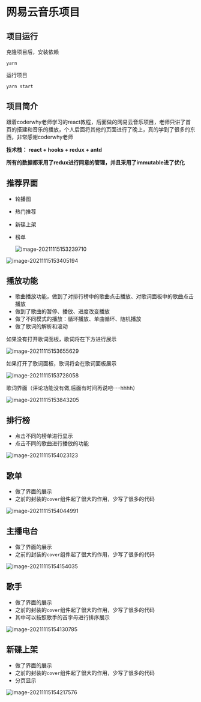 # 网易云音乐项目

## 项目运行

克隆项目后，安装依赖

```
yarn
```

运行项目

```
yarn start
```



## 项目简介

跟着coderwhy老师学习的react教程，后面做的网易云音乐项目，老师只讲了首页的搭建和音乐的播放，个人后面将其他的页面进行了晚上，真的学到了很多的东西，非常感谢coderwhy老师

**技术栈： react  + hooks + redux + antd**

**所有的数据都采用了redux进行同意的管理，并且采用了immutable进了优化**

## 推荐界面

- 轮播图

- 热门推荐

- 新碟上架

- 榜单

  ![image-20211115153239710](https://i.loli.net/2021/11/15/ZxliPrUGqs2SRe6.png)



![image-20211115153405194](https://i.loli.net/2021/11/15/vQ4kNxAbCrXfs2w.png)

## 播放功能

- 歌曲播放功能，做到了对排行榜中的歌曲点击播放、对歌词面板中的歌曲点击播放
- 做到了歌曲的暂停、播放、进度改变播放
- 做了不同模式的播放：循环播放、单曲循环、随机播放
- 做了歌词的解析和滚动

如果没有打开歌词面板，歌词将在下方进行展示

![image-20211115153655629](https://i.loli.net/2021/11/15/zGoXHrdO4V1EumY.png)

如果打开了歌词面板，歌词将会在歌词面板展示

![image-20211115153728058](https://i.loli.net/2021/11/15/e8YZjFUAmERvwnp.png)

歌词界面（评论功能没有做,后面有时间再说吧·····hhhh）

![image-20211115153843205](https://i.loli.net/2021/11/15/76RsvwXx1mV2rgW.png)

## 排行榜

- 点击不同的榜单进行显示
- 点击不同的歌曲进行播放的功能

![image-20211115154023123](https://i.loli.net/2021/11/15/ItRiOx7PZw3b5oN.png)

## 歌单

- 做了界面的展示
- 之前的封装的`cover`组件起了很大的作用，少写了很多的代码

![image-20211115154044991](https://i.loli.net/2021/11/15/qOKX5RuD3G2NxAf.png)

## 主播电台

- 做了界面的展示
- 之前的封装的`cover`组件起了很大的作用，少写了很多的代码

![image-20211115154154035](https://i.loli.net/2021/11/15/a7pNIcvLOCsHGKP.png)

## 歌手

- 做了界面的展示
- 之前的封装的`cover`组件起了很大的作用，少写了很多的代码
- 其中可以按照歌手的首字母进行排序展示

![image-20211115154130785](https://i.loli.net/2021/11/15/iX7zRYAE9FWxl3g.png)

## 新碟上架

- 做了界面的展示
- 之前的封装的`cover`组件起了很大的作用，少写了很多的代码
- 分页显示

![image-20211115154217576](https://i.loli.net/2021/11/15/Ls1MTb6xNAORcCX.png)



